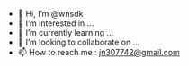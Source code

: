 - 👋 Hi, I’m @wnsdk
- 👀 I’m interested in ...
- 🌱 I’m currently learning ...
- 💞️ I’m looking to collaborate on ...
- 📫 How to reach me : jn307742@gmail.com

<!---
wnsdk/wnsdk is a ✨ special ✨ repository because its `README.md` (this file) appears on your GitHub profile.
You can click the Preview link to take a look at your changes.
--->
